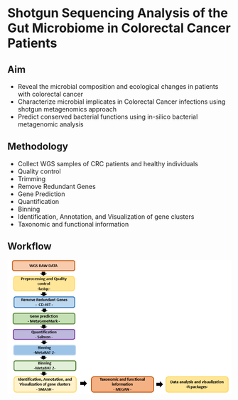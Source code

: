 # Shotgun Sequencing Analysis of the Gut Microbiome in Colorectal Cancer Patients


## Aim
 - Reveal the microbial composition and ecological changes in patients with colorectal cancer  
 - Characterize microbial implicates in Colorectal Cancer infections using shotgun metagenomics approach  
 - Predict conserved bacterial functions using in-silico bacterial metagenomic analysis  

## Methodology
 - Collect WGS samples of CRC patients and healthy individuals
 - Quality control
 - Trimming
 - Remove Redundant Genes
 - Gene Prediction
 - Quantification
 - Binning
 - Identification, Annotation, and Visualization of gene clusters
 - Taxonomic and functional information

 ## Workflow
![figure](./figures/Workflow2.PNG)
